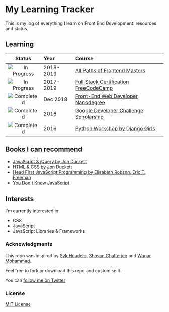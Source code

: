 # My Learning Tracker

This is my log of everything I learn on Front End Development: resources and status.

## Learning

[//]: # (Status images)

[Completed]: https://user-images.githubusercontent.com/29199184/32275438-8385f5c0-bf0b-11e7-9406-42265f71e2bd.png "Completed"
[In Progress]: https://user-images.githubusercontent.com/29199184/34462881-7305ddac-ee4d-11e7-9b57-589424820da4.png "In Progress"
[Soon]: https://user-images.githubusercontent.com/29199184/34462916-d5c37bd4-ee4d-11e7-9f4a-d57f2243281b.png "Soon"

|            Status           |   Year        | Course                                                          |
|:---------------------------:|:--------------|:---------------------------------------------------------------------------------------------------------------|
| ![In Progress][In Progress] | 2018-2019     | [All Paths of Frontend Masters](https://frontendmasters.com)                                                   |
| ![In Progress][In Progress] | 2017-2019     | [Full Stack Certification FreeCodeCamp](https://learn.freecodecamp.org/)                                       |
| ![Completed][Completed]     | Dec 2018      | [Front-End Web Developer Nanodegree](https://eu.udacity.com/course/front-end-web-developer-nanodegree--nd001)  |
| ![Completed][Completed]     | 2018          | [Google Developer Challenge Scholarship](https://www.udacity.com/google-scholarships)                          |
| ![Completed][Completed]     | 2016          | [Python Workshop by Django Girls](https://djangogirls.org/)                                                    |

[//]: # (Reference links to courses)

[Front-End Web Developer Nanodegree]: https://eu.udacity.com/course/front-end-web-developer-nanodegree--nd001
[Google Developer Challenge Scholarship]: https://www.udacity.com/google-scholarships
[Frontend Masters]: https://frontendmasters.com
[Django Girls]: https://djangogirls.org/

## Books I can recommend

+ [JavaScript & jQuery by Jon Duckett](http://javascriptbook.com)
+ [HTML & CSS by Jon Duckett](http://www.htmlandcssbook.com)
+ [Head First JavaScript Programming by Elisabeth Robson, Eric T. Freeman](https://www.oreilly.com/library/view/head-first-javascript/9781449340124)
+ [You Don't Know JavaScript](https://github.com/getify/You-Dont-Know-JS)

## Interests

I'm currently interested in:

+ CSS
+ JavaScript
+ JavaScript Libraries & Frameworks

### Acknowledgments

This repo was inspired by [Syk Houdeib](https://github.com/Syknapse/My-Learning-Tracker-first-ten-months), [Shovan Chatterjee](https://github.com/shovanch/fullstack-web-developer-path) and [Waqar Mohammad](https://github.com/waqardm/devNewbieLearningResources).

Feel free to fork or download this repo and customise it.

You can [follow me on Twitter](https://twitter.com/gaini_z "@gaini_z")

### License

[MIT License](https://github.com/GainiZh/Learning-Tracker/blob/master/LICENSE)
